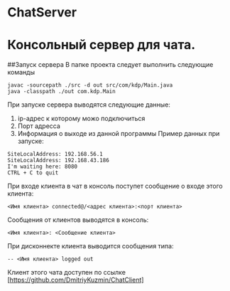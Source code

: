 # ChatServer
# Консольный сервер для чата.
##Запуск сервера
В папке проекта следует выполнить следующие команды
```
javac -sourcepath ./src -d out src/com/kdp/Main.java
java -classpath ./out com.kdp.Main
```

При запуске сервера выводятся следующие данные:
  1. ip-адрес к которому можо подключиться
  2. Порт адресса
  3. Информация о выходе из данной программы
Пример данных при запуске:
```
SiteLocalAddress: 192.168.56.1
SiteLocalAddress: 192.168.43.186
I'm waiting here: 8080
CTRL + C to quit
```
При входе клиента в чат в консоль поступет сообщение о входе этого клиента:
``` 
<Имя клиента> connected@/<адрес клиента>:<порт клиента>
```
Сообщения от клиентов выводятся в консоль:
``` 
<Имя клиента>: <Сообщение клиента>
```
При дисконнекте клиента выводится сообщения типа:
``` 
-- <Имя клиента> logged out
```
Клиент этого чата доступен по ссылке [https://github.com/DmitriyKuzmin/ChatClient]
